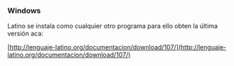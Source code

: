 ### Windows

Latino se instala como cualquier otro programa para ello obten la última versión aca:

[http://lenguaje-latino.org/documentacion/download/107/](http://lenguaje-latino.org/documentacion/download/107/)



